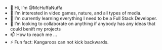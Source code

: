 - 👋 Hi, I’m @McHuffaNuffa
- 👀 I’m interested in video games, nature, and all types of media.
- 🌱 I’m currently learning everything I need to be a Full Stack Developer.
- 💞️ I’m looking to collaborate on anything if anybody has any ideas that could benift my projects
- 📫 How to reach me ...
- ⚡ Fun fact: Kangaroos can not kick backwards.

<!---
McHuffaNuffa/McHuffaNuffa is a ✨ special ✨ repository because its `README.md` (this file) appears on your GitHub profile.
You can click the Preview link to take a look at your changes.
--->
